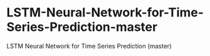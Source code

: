 # LSTM-Neural-Network-for-Time-Series-Prediction-master
LSTM Neural Network for Time Series Prediction (master)
